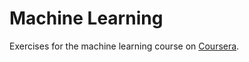 # Machine Learning #

Exercises for the machine learning course on [Coursera](https://www.coursera.org).
